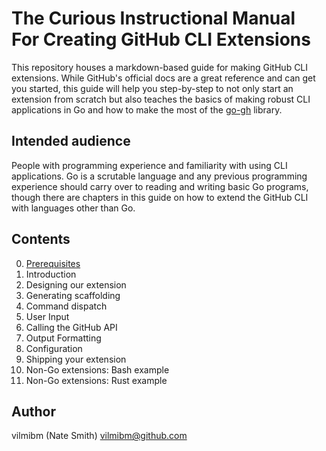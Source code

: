 # The Curious Instructional Manual For Creating GitHub CLI Extensions

This repository houses a markdown-based guide for making GitHub CLI extensions.
While GitHub's official docs are a great reference and can get you started,
this guide will help you step-by-step to not only start an extension from
scratch but also teaches the basics of making robust CLI applications in Go and
how to make the most of the [go-gh](https://github.com/cli/go-gh) library.

## Intended audience

People with programming experience and familiarity with using CLI applications.
Go is a scrutable language and any previous programming experience should carry
over to reading and writing basic Go programs, though there are chapters in
this guide on how to extend the GitHub CLI with languages other than Go.

## Contents

0. [Prerequisites](./chapters/00.md)
1. Introduction
2. Designing our extension
3. Generating scaffolding
4. Command dispatch
5. User Input
6. Calling the GitHub API
7. Output Formatting
8. Configuration
9. Shipping your extension
10. Non-Go extensions: Bash example
11. Non-Go extensions: Rust example

## Author

vilmibm (Nate Smith) <vilmibm@github.com>
